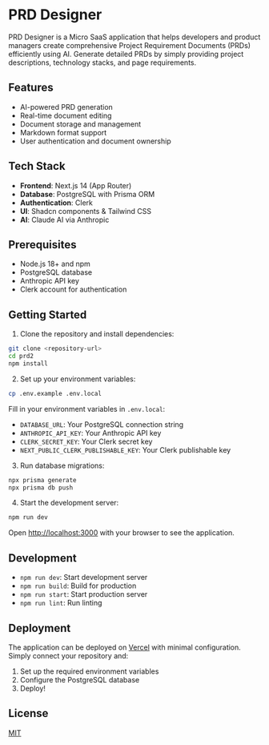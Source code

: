 # PRD Designer

PRD Designer is a Micro SaaS application that helps developers and product managers create comprehensive Project Requirement Documents (PRDs) efficiently using AI. Generate detailed PRDs by simply providing project descriptions, technology stacks, and page requirements.

## Features

- AI-powered PRD generation
- Real-time document editing
- Document storage and management
- Markdown format support
- User authentication and document ownership

## Tech Stack

- **Frontend**: Next.js 14 (App Router)
- **Database**: PostgreSQL with Prisma ORM
- **Authentication**: Clerk
- **UI**: Shadcn components & Tailwind CSS
- **AI**: Claude AI via Anthropic

## Prerequisites

- Node.js 18+ and npm
- PostgreSQL database
- Anthropic API key
- Clerk account for authentication

## Getting Started

1. Clone the repository and install dependencies:
```bash
git clone <repository-url>
cd prd2
npm install
```

2. Set up your environment variables:
```bash
cp .env.example .env.local
```
Fill in your environment variables in `.env.local`:
- `DATABASE_URL`: Your PostgreSQL connection string
- `ANTHROPIC_API_KEY`: Your Anthropic API key
- `CLERK_SECRET_KEY`: Your Clerk secret key
- `NEXT_PUBLIC_CLERK_PUBLISHABLE_KEY`: Your Clerk publishable key

3. Run database migrations:
```bash
npx prisma generate
npx prisma db push
```

4. Start the development server:
```bash
npm run dev
```

Open [http://localhost:3000](http://localhost:3000) with your browser to see the application.

## Development

- `npm run dev`: Start development server
- `npm run build`: Build for production
- `npm run start`: Start production server
- `npm run lint`: Run linting

## Deployment

The application can be deployed on [Vercel](https://vercel.com) with minimal configuration. Simply connect your repository and:

1. Set up the required environment variables
2. Configure the PostgreSQL database
3. Deploy!

## License

[MIT](LICENSE)

